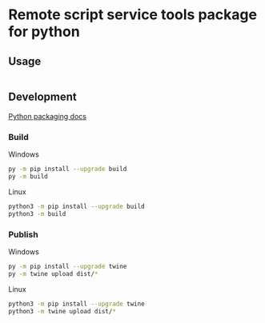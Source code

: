 # Remote script service tools package for python

## Usage

```python

```

## Development
[Python packaging docs](https://packaging.python.org/en/latest/tutorials/packaging-projects/#a-simple-project)

### Build

Windows
```bash
py -m pip install --upgrade build
py -m build
```
Linux
```bash
python3 -m pip install --upgrade build
python3 -m build
```

### Publish

Windows
```bash
py -m pip install --upgrade twine
py -m twine upload dist/*
```
Linux
```bash
python3 -m pip install --upgrade twine
python3 -m twine upload dist/*
```

